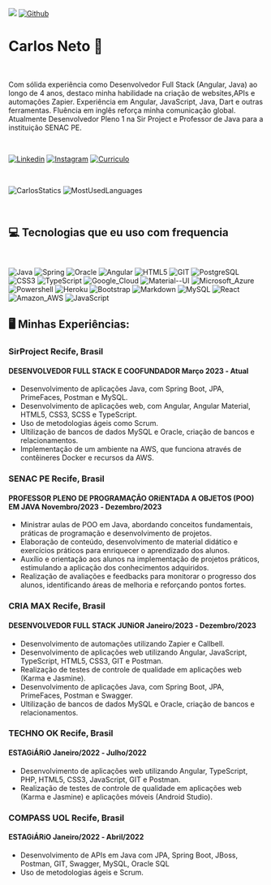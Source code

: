 ![](https://visitor-badge.laobi.icu/badge?page_id=carlos-shinra-neto.carlos-shinra-neto)
[![Github](https://img.shields.io/github/followers/carlos-shinra-neto?label=Followers&logo=Github)](https://github.com/carlos-shinra-neto)

# Carlos Neto 👾

</br>

Com sólida experiência como Desenvolvedor Full Stack (Angular, Java) ao longo de 4 anos, destaco minha habilidade na criação de websites,APIs e automações Zapier. Experiência em Angular, JavaScript, Java, Dart e outras ferramentas. Fluência em inglês reforça minha comunicação global. Atualmente Desenvolvedor Pleno 1 na Sir Project e Professor de Java para a instituição SENAC PE.

</br>

[![Linkedin](https://img.shields.io/badge/LinkedIn-0077B5?style=for-the-badge&logo=linkedin&logoColor=white)](https://www.linkedin.com/in/carlos-neto-b49102194/) 
[![Instagram](https://img.shields.io/badge/Instagram-E4405F?style=for-the-badge&logo=instagram&logoColor=white)](https://www.instagram.com/carloscaneto/?hl=en)
[![Curriculo](https://img.shields.io/badge/UpWork-6FDA44?style=for-the-badge&logo=Upwork&logoColor=white)](https://drive.google.com/file/d/1kZJm0VrL_wFYGJ68nnYS8Ixqv81Xytam/view?usp=sharing)

</br>

![CarlosStatics](https://github-readme-stats.vercel.app/api?username=carlos-shinra-neto&show_icons=true&theme=dark&title_color=7ce38b) ![MostUsedLanguages](https://github-readme-stats.vercel.app/api/top-langs/?username=carlos-shinra-neto&theme=dark&title_color=7ce38b)

</br>

##  💻 Tecnologias que eu uso com frequencia

</br>

![Java](https://img.shields.io/badge/Java-ED8B00?style=for-the-badge&logo=openjdk&logoColor=white)
![Spring](https://img.shields.io/badge/Spring-6DB33F?style=for-the-badge&logo=spring&logoColor=white)
![Oracle](https://img.shields.io/badge/Oracle-F80000?style=for-the-badge&logo=Oracle&logoColor=white)
![Angular](https://img.shields.io/badge/Angular-DD0031?style=for-the-badge&logo=angular&logoColor=white)
![HTML5](https://img.shields.io/badge/HTML5-E34F26?style=for-the-badge&logo=html5&logoColor=white)
![GIT](https://img.shields.io/badge/GIT-E44C30?style=for-the-badge&logo=git&logoColor=white)
![PostgreSQL](https://img.shields.io/badge/PostgreSQL-316192?style=for-the-badge&logo=postgresql&logoColor=white)
![CSS3](https://img.shields.io/badge/CSS3-1572B6?style=for-the-badge&logo=css3&logoColor=white)
![TypeScript](https://img.shields.io/badge/TypeScript-007ACC?style=for-the-badge&logo=typescript&logoColor=white)
![Google_Cloud](https://img.shields.io/badge/Google_Cloud-4285F4?style=for-the-badge&logo=google-cloud&logoColor=white)
![Material--UI](https://img.shields.io/badge/Material--UI-0081CB?style=for-the-badge&logo=material-ui&logoColor=white)
![Microsoft_Azure](https://img.shields.io/badge/Microsoft_Azure-0089D6?style=for-the-badge&logo=microsoft-azure&logoColor=white)
![Powershell](https://img.shields.io/badge/Powershell-2CA5E0?style=for-the-badge&logo=powershell&logoColor=white)
![Heroku](https://img.shields.io/badge/Heroku-430098?style=for-the-badge&logo=heroku&logoColor=white)
![Bootstrap](https://img.shields.io/badge/Bootstrap-563D7C?style=for-the-badge&logo=bootstrap&logoColor=white)
![Markdown](https://img.shields.io/badge/Markdown-000000?style=for-the-badge&logo=markdown&logoColor=white)
![MySQL](https://img.shields.io/badge/MySQL-00000F?style=for-the-badge&logo=mysql&logoColor=white)
![React](https://img.shields.io/badge/React-20232A?style=for-the-badge&logo=react&logoColor=61DAFB)
![Amazon_AWS](https://img.shields.io/badge/Amazon_AWS-232F3E?style=for-the-badge&logo=amazon-aws&logoColor=white)
![JavaScript](https://img.shields.io/badge/JavaScript-323330?style=for-the-badge&logo=javascript&logoColor=F7DF1E)
</br>

## 🖥️ Minhas Experiências:

### SirProject Recife, Brasil
#### DESENVOLVEDOR FULL STACK E COOFUNDADOR Março 2023 ‐ Atual

- Desenvolvimento de aplicações Java, com Spring Boot, JPA, PrimeFaces, Postman e MySQL.
- Desenvolvimento de aplicações web, com Angular, Angular Material, HTML5, CSS3, SCSS e TypeScript.
- Uso de metodologias ágeis como Scrum.
- Ultilização de bancos de dados MySQL e Oracle, criação de bancos e relacionamentos.
- Implementação de um ambiente na AWS, que funciona através de contêineres Docker e recursos da AWS.

### SENAC PE Recife, Brasil

#### PROFESSOR PLENO DE PROGRAMAÇÃO ORiENTADA A OBJETOS (POO) EM JAVA Novembro/2023 ‐ Dezembro/2023

- Ministrar aulas de POO em Java, abordando conceitos fundamentais, práticas de programação e desenvolvimento de projetos.
- Elaboração de conteúdo, desenvolvimento de material didático e exercícios práticos para enriquecer o aprendizado dos alunos.
- Auxílio e orientação aos alunos na implementação de projetos práticos, estimulando a aplicação dos conhecimentos adquiridos.
- Realização de avaliações e feedbacks para monitorar o progresso dos alunos, identificando áreas de melhoria e reforçando pontos fortes.

### CRIA MAX Recife, Brasil

#### DESENVOLVEDOR FULL STACK JUNiOR Janeiro/2023 ‐ Dezembro/2023

- Desenvolvimento de automações utilizando Zapier e Callbell.
- Desenvolvimento de aplicações web utilizando Angular, JavaScript, TypeScript, HTML5, CSS3, GIT e Postman.
- Realização de testes de controle de qualidade em aplicações web (Karma e Jasmine).
- Desenvolvimento de aplicações Java, com Spring Boot, JPA, PrimeFaces, Postman e Swagger.
- Ultilização de bancos de dados MySQL e Oracle, criação de bancos e relacionamentos.

### TECHNO OK Recife, Brasil

#### ESTAGiÁRiO Janeiro/2022 ‐ Julho/2022

- Desenvolvimento de aplicações web utilizando Angular, TypeScript, PHP, HTML5, CSS3, JavaScript, GIT e Postman.
- Realização de testes de controle de qualidade em aplicações web (Karma e Jasmine) e aplicações móveis (Android Studio).

### COMPASS UOL Recife, Brasil

#### ESTAGiÁRiO Janeiro/2022 ‐ Abril/2022

- Desenvolvimento de APIs em Java com JPA, Spring Boot, JBoss, Postman, GIT, Swagger, MySQL, Oracle SQL
- Uso de metodologias ágeis e Scrum.

